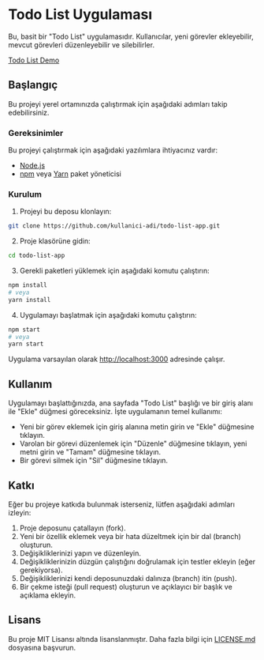 # Todo List Uygulaması

Bu, basit bir "Todo List" uygulamasıdır. Kullanıcılar, yeni görevler ekleyebilir, mevcut görevleri düzenleyebilir ve silebilirler.

[Todo List Demo](https://uufukttas-typescript-todo.netlify.app/)

## Başlangıç

Bu projeyi yerel ortamınızda çalıştırmak için aşağıdaki adımları takip edebilirsiniz.

### Gereksinimler

Bu projeyi çalıştırmak için aşağıdaki yazılımlara ihtiyacınız vardır:

- [Node.js](https://nodejs.org/)
- [npm](https://www.npmjs.com/) veya [Yarn](https://yarnpkg.com/) paket yöneticisi

### Kurulum

1. Projeyi bu deposu klonlayın:

```bash
git clone https://github.com/kullanici-adi/todo-list-app.git
```

2. Proje klasörüne gidin:

```bash
cd todo-list-app
```

3. Gerekli paketleri yüklemek için aşağıdaki komutu çalıştırın:

```bash
npm install
# veya
yarn install
```

4. Uygulamayı başlatmak için aşağıdaki komutu çalıştırın:

```bash
npm start
# veya
yarn start
```

Uygulama varsayılan olarak [http://localhost:3000](http://localhost:3000) adresinde çalışır.

## Kullanım

Uygulamayı başlattığınızda, ana sayfada "Todo List" başlığı ve bir giriş alanı ile "Ekle" düğmesi göreceksiniz. İşte uygulamanın temel kullanımı:

- Yeni bir görev eklemek için giriş alanına metin girin ve "Ekle" düğmesine tıklayın.
- Varolan bir görevi düzenlemek için "Düzenle" düğmesine tıklayın, yeni metni girin ve "Tamam" düğmesine tıklayın.
- Bir görevi silmek için "Sil" düğmesine tıklayın.

## Katkı

Eğer bu projeye katkıda bulunmak isterseniz, lütfen aşağıdaki adımları izleyin:

1. Proje deposunu çatallayın (fork).
2. Yeni bir özellik eklemek veya bir hata düzeltmek için bir dal (branch) oluşturun.
3. Değişikliklerinizi yapın ve düzenleyin.
4. Değişikliklerinizin düzgün çalıştığını doğrulamak için testler ekleyin (eğer gerekiyorsa).
5. Değişikliklerinizi kendi deposunuzdaki dalınıza (branch) itin (push).
6. Bir çekme isteği (pull request) oluşturun ve açıklayıcı bir başlık ve açıklama ekleyin.

## Lisans

Bu proje MIT Lisansı altında lisanslanmıştır. Daha fazla bilgi için [LICENSE.md](LICENSE.md) dosyasına başvurun.

